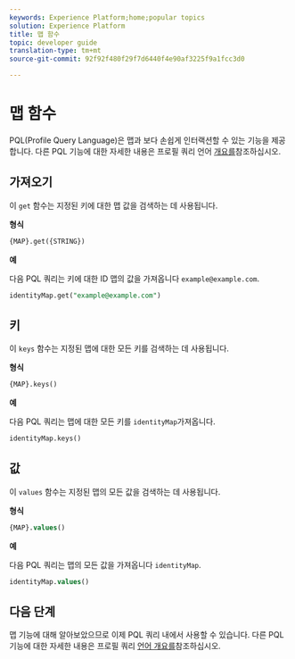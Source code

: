 ```yaml
---
keywords: Experience Platform;home;popular topics
solution: Experience Platform
title: 맵 함수
topic: developer guide
translation-type: tm+mt
source-git-commit: 92f92f480f29f7d6440f4e90af3225f9a1fcc3d0

---
```



# 맵 함수

PQL(Profile Query Language)은 맵과 보다 손쉽게 인터랙션할 수 있는 기능을 제공합니다. 다른 PQL 기능에 대한 자세한 내용은 프로필 쿼리 언어 [개요를](./overview.md)참조하십시오.

## 가져오기

이 `get` 함수는 지정된 키에 대한 맵 값을 검색하는 데 사용됩니다.

**형식**

```sql
{MAP}.get({STRING})
```

**예**

다음 PQL 쿼리는 키에 대한 ID 맵의 값을 가져옵니다 `example@example.com`.

```sql
identityMap.get("example@example.com")
```

## 키

이 `keys` 함수는 지정된 맵에 대한 모든 키를 검색하는 데 사용됩니다.

**형식**

```sql
{MAP}.keys()
```

**예**

다음 PQL 쿼리는 맵에 대한 모든 키를 `identityMap`가져옵니다.

```sql
identityMap.keys()
```

## 값

이 `values` 함수는 지정된 맵의 모든 값을 검색하는 데 사용됩니다.

**형식**

```sql
{MAP}.values()
```

**예**

다음 PQL 쿼리는 맵의 모든 값을 가져옵니다 `identityMap`.

```sql
identityMap.values()
```

## 다음 단계

맵 기능에 대해 알아보았으므로 이제 PQL 쿼리 내에서 사용할 수 있습니다. 다른 PQL 기능에 대한 자세한 내용은 프로필 쿼리 [언어 개요를](./overview.md)참조하십시오.
